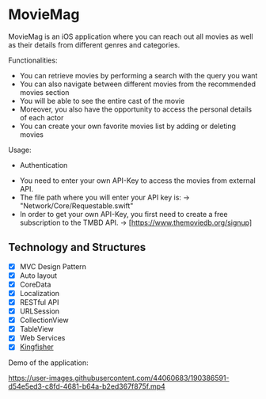 # MovieMag

MovieMag is an iOS application where you can reach out all movies as well as their details from different genres and categories.

Functionalities:
  - You can retrieve movies by performing a search with the query you want
  - You can also navigate between different movies from the recommended movies section
  - You will be able to see the entire cast of the movie
  - Moreover, you also have the opportunity to access the personal details of each actor
  - You can create your own favorite movies list by adding or deleting movies

Usage:
  - Authentication
* You need to enter your own API-Key to access the movies from external API. 
* The file path where you will enter your API key is: -> "Network/Core/Requestable.swift"
* In order to get your own API-Key, you first need to create a free subscription to the TMBD API. -> [https://www.themoviedb.org/signup]

## Technology and Structures
- [x] MVC Design Pattern
- [x] Auto layout
- [x] CoreData
- [x] Localization
- [X] RESTful API
- [x] URLSession
- [x] CollectionView 
- [x] TableView 
- [x] Web Services
- [x] [Kingfisher](https://github.com/onevcat/Kingfisher)

Demo of the application:

https://user-images.githubusercontent.com/44060683/190386591-d54e5ed3-c8fd-4681-b64a-b2ed367f875f.mp4
